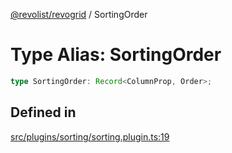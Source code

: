 [@revolist/revogrid](README.md) / SortingOrder

# Type Alias: SortingOrder

```ts
type SortingOrder: Record<ColumnProp, Order>;
```

## Defined in

[src/plugins/sorting/sorting.plugin.ts:19](https://github.com/revolist/revogrid/blob/25ca3c23eae2ed21be1e6ef1fe2d086a3aef0cb1/src/plugins/sorting/sorting.plugin.ts#L19)
